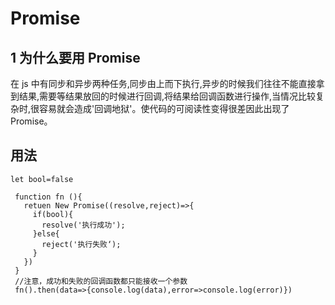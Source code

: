 # Promise

## 1 为什么要用 Promise

在 js 中有同步和异步两种任务,同步由上而下执行,异步的时候我们往往不能直接拿到结果,需要等结果放回的时候进行回调,将结果给回调函数进行操作,当情况比较复杂时,很容易就会造成'回调地狱'。使代码的可阅读性变得很差因此出现了 Promise。

## 用法

```
let bool=false

 function fn (){
   retuen New Promise((resolve,reject)=>{
     if(bool){
       resolve('执行成功');
     }else{
       reject('执行失败‘);
     }
   })
 }
 //注意，成功和失败的回调函数都只能接收一个参数
 fn().then(data=>{console.log(data),error=>console.log(error)})
```
